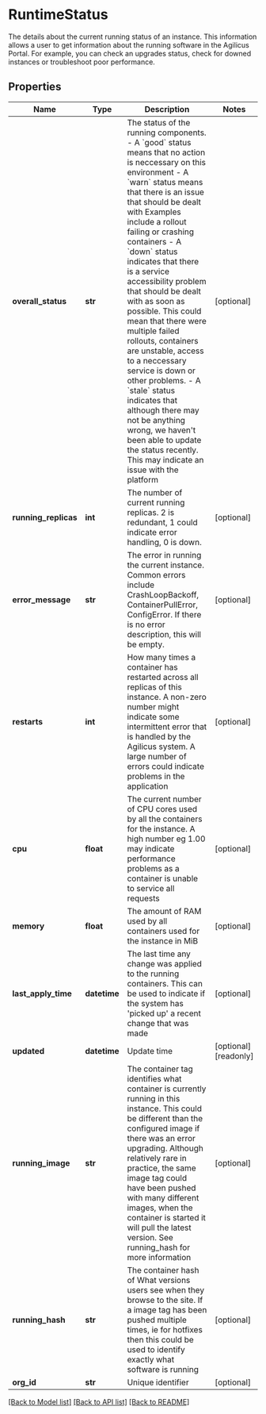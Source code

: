 # RuntimeStatus

The details about the current running status of an instance. This information allows a user to get information about the running software in the Agilicus Portal. For example, you can check an upgrades status, check for downed instances or troubleshoot poor performance. 
## Properties
Name | Type | Description | Notes
------------ | ------------- | ------------- | -------------
**overall_status** | **str** | The status of the running components. - A &#x60;good&#x60; status means that no action is neccessary on this environment - A &#x60;warn&#x60; status means that there is an issue that should be dealt with   Examples include a rollout failing or crashing containers - A &#x60;down&#x60; status indicates that there is a service accessibility problem   that should be dealt with as soon as possible. This could   mean that there were multiple failed rollouts, containers are unstable,   access to a neccessary service is down or other problems. - A &#x60;stale&#x60; status indicates that although there may not be anything wrong,   we haven&#39;t been able to update the status recently. This may indicate   an issue with the platform  | [optional] 
**running_replicas** | **int** | The number of current running replicas. 2 is redundant, 1 could indicate error handling, 0 is down.  | [optional] 
**error_message** | **str** | The error in running the current instance. Common errors include CrashLoopBackoff, ContainerPullError, ConfigError. If there is no error description, this will be empty.  | [optional] 
**restarts** | **int** | How many times a container has restarted across all replicas of this instance. A non-zero number might indicate some intermittent error that is handled by the Agilicus system. A large number of errors could indicate problems in the application  | [optional] 
**cpu** | **float** | The current number of CPU cores used by all the containers for the instance. A high number eg 1.00 may indicate performance problems as a container is unable to service all requests  | [optional] 
**memory** | **float** | The amount of RAM used by all containers used for the instance in MiB  | [optional] 
**last_apply_time** | **datetime** | The last time any change was applied to the running containers. This can be used to indicate if the system has &#39;picked up&#39; a recent change that was made  | [optional] 
**updated** | **datetime** | Update time | [optional] [readonly] 
**running_image** | **str** | The container tag identifies what container is currently running in this instance. This could be different than the configured image if there was an error upgrading. Although relatively rare in practice, the same image tag could have been pushed with many different images, when the container is started it will pull the latest version. See running_hash for more information  | [optional] 
**running_hash** | **str** | The container hash of What versions users see when they browse to the site. If a image tag has been pushed multiple times, ie for hotfixes then this could be used to identify exactly what software is running  | [optional] 
**org_id** | **str** | Unique identifier | [optional] 

[[Back to Model list]](../README.md#documentation-for-models) [[Back to API list]](../README.md#documentation-for-api-endpoints) [[Back to README]](../README.md)


